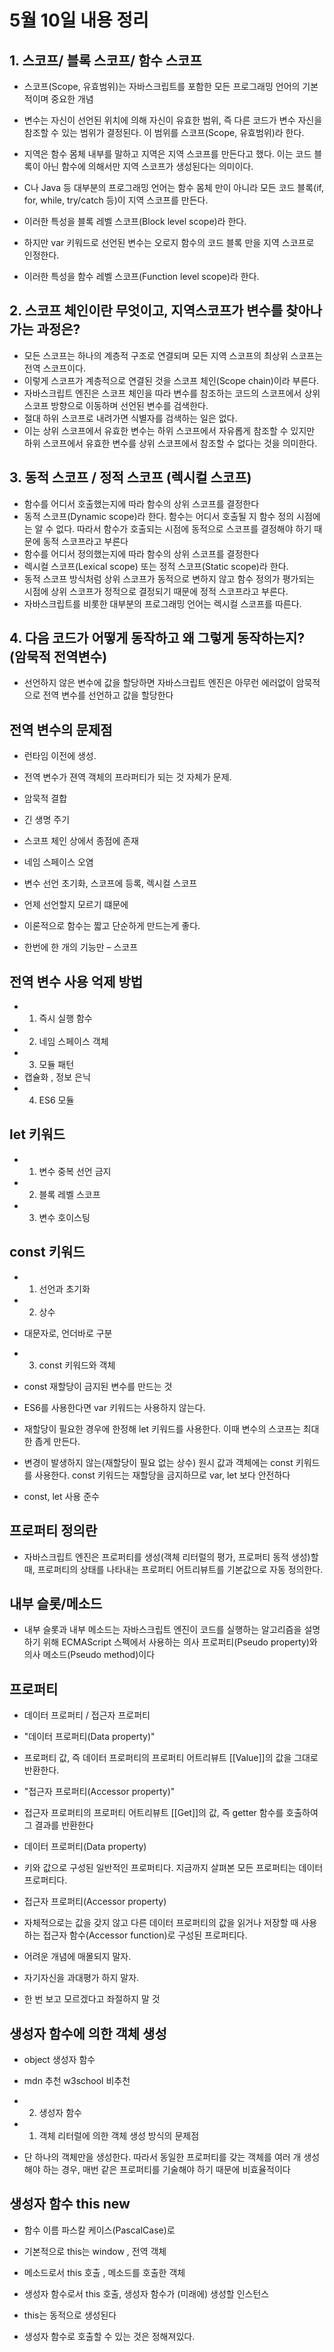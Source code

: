 # 5월 10일 내용 정리

## 1. 스코프/ 블록 스코프/ 함수 스코프
- 스코프(Scope, 유효범위)는 자바스크립트를 포함한 모든 프로그래밍 언어의 기본적이며 중요한 개념
- 변수는 자신이 선언된 위치에 의해 자신이 유효한 범위, 즉 다른 코드가 변수 자신을 참조할 수 있는 범위가 결정된다. 이 범위를 스코프(Scope, 유효범위)라 한다.
- 지역은 함수 몸체 내부를 말하고 지역은 지역 스코프를 만든다고 했다. 이는 코드 블록이 아닌 함수에 의해서만 지역 스코프가 생성된다는 의미이다.

- C나 Java 등 대부분의 프로그래밍 언어는 함수 몸체 만이 아니라 모든 코드 블록(if, for, while, try/catch 등)이 지역 스코프를 만든다. 
- 이러한 특성을 블록 레벨 스코프(Block level scope)라 한다. 
- 하지만 var 키워드로 선언된 변수는 오로지 함수의 코드 블록 만을 지역 스코프로 인정한다. 
- 이러한 특성을 함수 레벨 스코프(Function level scope)라 한다.
## 2. 스코프 체인이란 무엇이고, 지역스코프가 변수를 찾아나가는 과정은?
- 모든 스코프는 하나의 계층적 구조로 연결되며 모든 지역 스코프의 최상위 스코프는 전역 스코프이다. 
- 이렇게 스코프가 계층적으로 연결된 것을 스코프 체인(Scope chain)이라 부른다.
- 자바스크립트 엔진은 스코프 체인을 따라 변수를 참조하는 코드의 스코프에서 상위 스코프 방향으로 이동하며 선언된 변수를 검색한다. 
- 절대 하위 스코프로 내려가면 식별자를 검색하는 일은 없다. 
- 이는 상위 스코프에서 유효한 변수는 하위 스코프에서 자유롭게 참조할 수 있지만 하위 스코프에서 유효한 변수를 상위 스코프에서 참조할 수 없다는 것을 의미한다.
## 3. 동적 스코프 / 정적 스코프 (렉시컬 스코프)
- 함수를 어디서 호출했는지에 따라 함수의 상위 스코프를 결정한다
- 동적 스코프(Dynamic scope)라 한다. 함수는 어디서 호출될 지 함수 정의 시점에는 알 수 없다. 따라서 함수가 호출되는 시점에 동적으로 스코프를 결정해야 하기 때문에 동적 스코프라고 부른다
- 함수를 어디서 정의했는지에 따라 함수의 상위 스코프를 결정한다
- 렉시컬 스코프(Lexical scope) 또는 정적 스코프(Static scope)라 한다. 
- 동적 스코프 방식처럼 상위 스코프가 동적으로 변하지 않고 함수 정의가 평가되는 시점에 상위 스코프가 정적으로 결정되기 때문에 정적 스코프라고 부른다. 
- 자바스크립트를 비롯한 대부분의 프로그래밍 언어는 렉시컬 스코프를 따른다.
## 4. 다음 코드가 어떻게 동작하고 왜 그렇게 동작하는지? (암묵적 전역변수)
- 선언하지 않은 변수에 값을 할당하면 자바스크립트 엔진은 아무런 에러없이 암묵적으로 전역 변수를 선언하고 값을 할당한다

## 전역 변수의 문제점
- 런타임 이전에 생성. 
- 전역 변수가 젼역 객체의 프라퍼티가 되는 것 자체가 문제.
- 암묵적 결합
- 긴 생명 주기
- 스코프 체인 상에서 종점에 존재
- 네임 스페이스 오염
- 변수 선언 초기화, 스코프에 등록, 렉시컬 스코프
- 언제 선언할지 모르기 떄문에

- 이론적으로 함수는 짧고 단순하게 만드는게 좋다.
- 한번에 한 개의 기능만 – 스코프

## 전역 변수 사용 억제 방법
- 1. 즉시 실행 함수
- 2. 네임 스페이스 객체
- 3. 모듈 패턴
- 캡슐화 , 정보 은닉
- 4. ES6 모듈

## let 키워드
- 1. 변수 중복 선언 금지
- 2. 블록 레벨 스코프
- 3. 변수 호이스팅

## const 키워드
- 1. 선언과 초기화
- 2. 상수
- 대문자로, 언더바로 구분
- 3. const 키워드와 객체
- const 재할당이 금지된 변수를 만드는 것

- ES6를 사용한다면 var 키워드는 사용하지 않는다.
- 재할당이 필요한 경우에 한정해 let 키워드를 사용한다. 이때 변수의 스코프는 최대한 좁게 만든다.
- 변경이 발생하지 않는(재할당이 필요 없는 상수) 원시 값과 객체에는 const 키워드를 사용한다. const 키워드는 재할당을 금지하므로 var, let 보다 안전하다

- const, let 사용 준수

## 프로퍼티 정의란

- 자바스크립트 엔진은 프로퍼티를 생성(객체 리터럴의 평가, 프로퍼티 동적 생성)할 때, 프로퍼티의 상태를 나타내는 프로퍼티 어트리뷰트를 기본값으로 자동 정의한다.

## 내부 슬롯/메소드
- 내부 슬롯과 내부 메소드는 자바스크립트 엔진이 코드를 실행하는 알고리즘을 설명하기 위해 ECMAScript 스펙에서 사용하는 의사 프로퍼티(Pseudo property)와 의사 메소드(Pseudo method)이다

## 프로퍼티
- 데이터 프로퍼티 / 접근자 프로퍼티
- "데이터 프로퍼티(Data property)"
- 프로퍼티 값, 즉 데이터 프로퍼티의 프로퍼티 어트리뷰트 [[Value]]의 값을 그대로 반환한다.

- "접근자 프로퍼티(Accessor property)"
- 접근자 프로퍼티의 프로퍼티 어트리뷰트 [[Get]]의 값, 즉 getter 함수를 호출하여 그 결과를 반환한다

- 데이터 프로퍼티(Data property)
- 키와 값으로 구성된 일반적인 프로퍼티다. 지금까지 살펴본 모든 프로퍼티는 데이터 프로퍼티다.

- 접근자 프로퍼티(Accessor property)
- 자체적으로는 값을 갖지 않고 다른 데이터 프로퍼티의 값을 읽거나 저장할 때 사용하는 접근자 함수(Accessor function)로 구성된 프로퍼티다.

- 어려운 개념에 매몰되지 말자.
- 자기자신을 과대평가 하지 말자.
- 한 번 보고 모르겠다고 좌절하지 말 것

## 생성자 함수에 의한 객체 생성
- object 생성자 함수
- mdn 추천 w3school 비추천

- 2. 생성자 함수
- 1. 객체 리터럴에 의한 객체 생성 방식의 문제점 
- 단 하나의 객체만을 생성한다. 따라서 동일한 프로퍼티를 갖는 객체를 여러 개 생성해야 하는 경우, 매번 같은 프로퍼티를 기술해야 하기 때문에 비효율적이다

## 생성자 함수 this new
- 함수 이름 파스칼 케이스(PascalCase)로

- 기본적으로 this는 window , 전역 객체
- 메소드로서 this 호출 , 메소드를 호출한 객체
- 생성자 함수로서 this 호출, 생성자 함수가 (미래에) 생성할 인스턴스
- this는 동적으로 생성된다

- 생성자 함수로 호출할 수 있는 것은 정해져있다.




